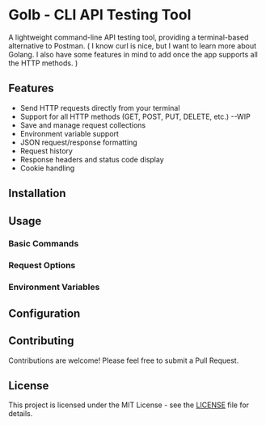 # Golb - CLI API Testing Tool

A lightweight command-line API testing tool, providing a terminal-based alternative to Postman. ( I know curl is nice, but I want to learn more about Golang. I also have some features in mind to add once the app supports all the HTTP methods. )

## Features

- Send HTTP requests directly from your terminal
- Support for all HTTP methods (GET, POST, PUT, DELETE, etc.)  --WIP
- Save and manage request collections
- Environment variable support
- JSON request/response formatting
- Request history
- Response headers and status code display
- Cookie handling

## Installation


## Usage

### Basic Commands

### Request Options

### Environment Variables

## Configuration


## Contributing

Contributions are welcome! Please feel free to submit a Pull Request.

## License

This project is licensed under the MIT License - see the [LICENSE](LICENSE) file for details.
